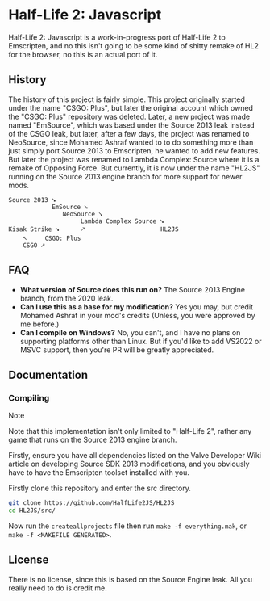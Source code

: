 
# Half-Life 2: Javascript
Half-Life 2: Javascript is a work-in-progress port of Half-Life 2 to Emscripten, and no this isn't going to be some kind of shitty remake of HL2 for the browser, no this is an actual port of it.

## History
The history of this project is fairly simple. This project originally started under the name "CSGO: Plus", but later the original account which owned the "CSGO: Plus" repository was deleted. Later, a new project was made named "EmSource", which was based under the Source 2013 leak instead of the CSGO leak, but later, after a few days, the project was renamed to NeoSource, since Mohamed Ashraf wanted to to do something more than just simply port Source 2013 to Emscripten, he wanted to add new features. But later the project was renamed to Lambda Complex: Source where it is a remake of Opposing Force. But currently, it is now under the name "HL2JS" running on the Source 2013 engine branch for more support for newer mods.

```
Source 2013 ⭨
            EmSource ⭨        
               NeoSource ⭨ 
                    Lambda Complex Source ⭨ 
Kisak Strike ⭨      🡕                     HL2JS
    ⭦     CSGO: Plus
    CSGO ⭧
```

## FAQ
- **What version of Source does this run on?**
The Source 2013 Engine branch, from the 2020 leak.
- **Can I use this as a base for my modification?**
Yes you may, but credit Mohamed Ashraf in your mod's credits (Unless, you were approved by me before.)
- **Can I compile on Windows?**
No, you can't, and I have no plans on supporting platforms other than Linux. But if you'd like to add VS2022 or MSVC support, then you're PR will be greatly appreciated.

## Documentation

### Compiling

> [!NOTE]
> Note that this implementation isn't only limited to "Half-Life 2", rather any game that runs on the Source 2013 engine branch.

Firstly, ensure you have all dependencies listed on the Valve Developer Wiki article on developing Source SDK 2013 modifications, and you obviously have to have the Emscripten toolset installed with you.

Firstly clone this repository and enter the src directory.

```bash
git clone https://github.com/HalfLife2JS/HL2JS
cd HL2JS/src/
```

Now run the `createallprojects` file then run `make -f everything.mak`, or `make -f <MAKEFILE GENERATED>`.

## License
There is no license, since this is based on the Source Engine leak. All you really need to do is credit me.
